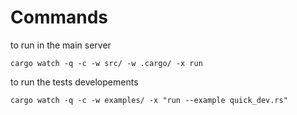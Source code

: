 # Commands

to run in the main server

```shell
cargo watch -q -c -w src/ -w .cargo/ -x run
```

to run the tests developements

```shell
cargo watch -q -c -w examples/ -x "run --example quick_dev.rs"
```
